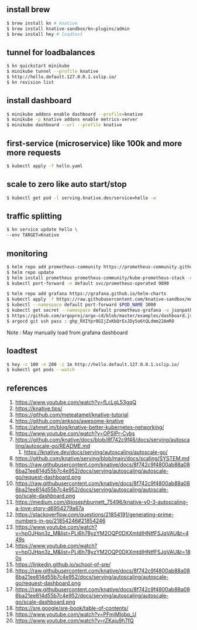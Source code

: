 ## install brew
```sh
$ brew install kn # knative
$ brew install knative-sandbox/kn-plugins/admin
$ brew install hey # loadtest
```

## tunnel for loadbalances
```sh
$ kn quickstart minikube
$ minikube tunnel --profile knative
$ http://hello.default.127.0.0.1.sslip.io/
$ kn revision list
```

## install dashboard
```sh
$ minikube addons enable dashboard --profile=knative
$ minikube -p knative addons enable metrics-server
$ minikube dashboard --url --profile knative
```

## first-service (microservice) like  100k and more more requests
```sh
$ kubectl apply -f hello.yaml
```

## scale to zero like auto start/stop
```sh
$ kubectl get pod -l serving.knative.dev/service=hello -w
```

## traffic splitting
```sh
$ kn service update hello \
--env TARGET=Knative
```

## monitoring
```sh
$ helm repo add prometheus-community https://prometheus-community.github.io/helm-charts
$ helm repo update
$ helm install prometheus prometheus-community/kube-prometheus-stack -n default -f values.yaml
$ kubectl port-forward -n default svc/prometheus-operated 9090

$ helm repo add grafana https://grafana.github.io/helm-charts
$ kubectl apply -f https://raw.githubusercontent.com/knative-sandbox/monitoring/main/grafana/dashboards.yaml
$ kubectl --namespace default port-forward $POD_NAME 3000 
$ kubectl get secret --namespace default prometheus-grafana -o jsonpath="{.data.admin-password}" | base64 --decode ; echo
$ https://github.com/argoproj/argo-cd/blob/master/examples/dashboard.json
$ argocd git ssh pass : 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
```

Note : May manually load from grafana dashboard  



## loadtest
```sh
$ hey -c 100 -n 200 -z 1m http://hello.default.127.0.0.1.sslip.io/
$ kubectl get pods --watch
```


## references
1. https://www.youtube.com/watch?v=fLcLgL53gqQ
2. https://knative.tips/
3. https://github.com/meteatamel/knative-tutorial
4. https://github.com/anksos/awesome-knative
5. https://ahmet.im/blog/knative-better-kubernetes-networking/
6. https://www.youtube.com/watch?v=OPSIPr-Cybs
7. https://github.com/knative/docs/blob/8f742c9f48/docs/serving/autoscaling/autoscale-go/README.md
    1. https://knative.dev/docs/serving/autoscaling/autoscale-go/
8. https://github.com/knative/serving/blob/main/docs/scaling/SYSTEM.md
9. https://raw.githubusercontent.com/knative/docs/8f742c9f4800ab88a086ba21ee814d55b7c4e952/docs/serving/autoscaling/autoscale-go/request-dashboard.png
10. https://raw.githubusercontent.com/knative/docs/8f742c9f4800ab88a086ba21ee814d55b7c4e952/docs/serving/autoscaling/autoscale-go/scale-dashboard.png
11. https://medium.com/@josephburnett_75496/knative-v0-3-autoscaling-a-love-story-d6954279a67a
12. https://stackoverflow.com/questions/21854191/generating-prime-numbers-in-go/21854246#21854246 
13. https://www.youtube.com/watch?v=hpOJHpn3z_M&list=PLj6h78yzYM2OQP0DXXmtdIHNtfFSJqVAU&t=449s
14. https://www.youtube.com/watch?v=hpOJHpn3z_M&list=PLj6h78yzYM2OQP0DXXmtdIHNtfFSJqVAU&t=180s
15. https://linkedin.github.io/school-of-sre/
16. https://raw.githubusercontent.com/knative/docs/8f742c9f4800ab88a086ba21ee814d55b7c4e952/docs/serving/autoscaling/autoscale-go/request-dashboard.png
17. https://raw.githubusercontent.com/knative/docs/8f742c9f4800ab88a086ba21ee814d55b7c4e952/docs/serving/autoscaling/autoscale-go/scale-dashboard.png
17. https://sre.google/sre-book/table-of-contents/ 
18. https://www.youtube.com/watch?v=PFmiMlobp_U
19. https://www.youtube.com/watch?v=rZKaju9h7fQ
